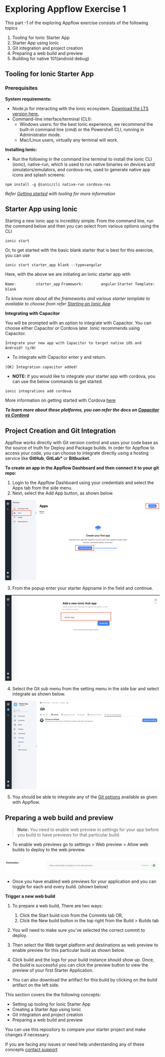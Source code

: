 # Exploring Appflow Exercise 1

This part -1 of the exploring Appflow exercise consists of the following topics

1. Tooling for Ionic Starter App
1. Starter App using Ionic
1. Git integration and project creation
1. Preparing a web build and preview
1. Building for native 101(android debug)

## Tooling for Ionic Starter App

### Prerequisites
<b> System requirements: </b> <br>
* Node.js for interacting with the Ionic ecosystem. [Download the LTS version here.](https://nodejs.org/en/)
* Command-line interface/terminal (CLI):
  * Windows users: for the best Ionic experience, we recommend the built-in command line (cmd) or the Powershell CLI, running in Administrator mode.
  * Mac/Linux users, virtually any terminal will work.

**Installing Ionic:**<br>
* Run the following in the command line terminal to install the Ionic CLI (ionic), native-run, which is used to run native binaries on devices and simulators/emulators, and cordova-res, used to generate native app icons and splash screens:

``` 
npm install -g @ionic/cli native-run cordova-res 
```

*Refer [Getting started](https://ionicframework.com/docs/angular/your-first-app#download-required-tools) with tooling for more information*

## Starter App using Ionic 

Starting a new Ionic app is incredibly simple. From the command line, run the command below and then you can select from various options using the CLI

```
ionic start
```

Or, to get started with the basic blank starter that is best for this exercise, you can use 
```
ionic start starter_app blank --type=angular
```
Here, with the above we are initiating an Ionic starter app with

 `Name:			starter_app`
 `Framework:		angular`
 `Starter Template:	blank`

*To know more about all the frameworks and various starter template to available to choose from refer [Starting an Ionic App](https://ionicframework.com/docs/developing/starting)*

**Integrating with Capacitor**

You will be prompted with an option to integrate with Capacitor. You can choose either Capacitor or Cordova later. Ionic recommends using Capacitor. 

```
Integrate your new app with Capacitor to target native iOS and Android? (y/N)
```

* To integrate with Capacitor enter y and return.

`[OK] Integration capacitor added!`

* **NOTE:** If you would like to integrate your starter app with cordova, you can use the below commands to get started.

```
ionic integrations add cordova
```

More information on getting started with Cordova [here](https://cordova.apache.org/#getstarted)

***To learn more about these platforms, you can refer the docs on [Capacitor vs Cordova](https://ionicframework.com/resources/articles/capacitor-vs-cordova-modern-hybrid-app-development)***





## Project Creation and Git Integration

Appflow works directly with Git version control and uses your code base as the source of truth for Deploy and Package builds. In order for Appflow to access your code, you can choose to integrate directly using a hosting service like **GitHub**, **GitLab\*** or **Bitbucket.**

**To create an app in the Appflow Dashboard and then connect it to your git repo:**

1. Login to the Appflow Dashboard using your credentials and select the Apps tab from the side menu.
2. Next, select the Add App button, as shown below.

![Appflow](images/img1_1.png)


3. From the popup enter your starter Appname in the field and continue.


![Appflow](images/img1_2.png)




4. Select the Git sub menu from the setting menu in the side bar and select integrate as shown below.

![Appflow](images/img1_3.png)

5. You should be able to integrate any of the [Git options](https://ionicframework.com/docs/appflow/quickstart/connect#choose-your-git-integration) available as given with Appflow.

## Preparing a web build and preview

>**Note:** You need to enable web preview in settings for your app before you build to have previews for that particular build.

* To enable web previews go to settings > Web preview > Allow web builds to deploy to the web preview.

![Appflow](images/img1_4.png)

* Once you have enabled web previews for your application and you can toggle for each and every build. (shown below)

**Trigger a new web build**

1. To prepare a web build, There are two ways:
	1. Click the Start build icon from the Commits tab
	OR,
	2.  Click the New build button in the top right from the Build > Builds tab

2. You will need to make sure you've selected the correct commit to deploy.
3.  Then select the Web target platform and destinations as web preview to enable preview for this particular build as shown below.
4. Click build and the logs for your build instance should show up.
Once, the build is successful you can click the preview button to view the preview of your first Starter Application.




* You can also download the artifact for this build by clicking on the build artifact on the left side.


This section covers the the following concepts:

* Setting up tooling for Ionic Starter App
* Creating a Starter App using Ionic 
* Git integration and project creation
* Preparing a web build and preview

You can use this repository to compare your starter project and make changes if necessary.

If you are facing any issues or need help understanding any of these concepts [contact support](support@ionic.io)
